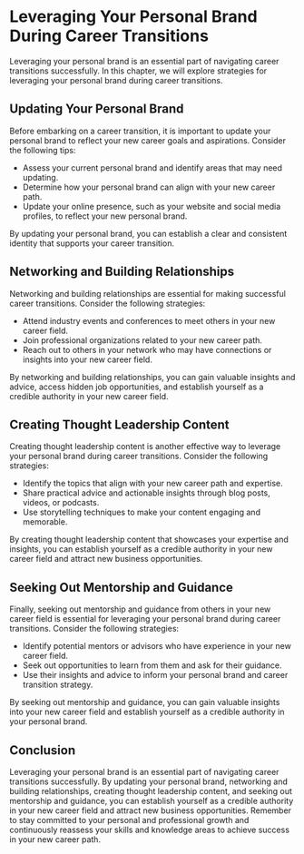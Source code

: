 Leveraging Your Personal Brand During Career Transitions
==================================================================================================

Leveraging your personal brand is an essential part of navigating career transitions successfully. In this chapter, we will explore strategies for leveraging your personal brand during career transitions.

Updating Your Personal Brand
----------------------------

Before embarking on a career transition, it is important to update your personal brand to reflect your new career goals and aspirations. Consider the following tips:

* Assess your current personal brand and identify areas that may need updating.
* Determine how your personal brand can align with your new career path.
* Update your online presence, such as your website and social media profiles, to reflect your new personal brand.

By updating your personal brand, you can establish a clear and consistent identity that supports your career transition.

Networking and Building Relationships
-------------------------------------

Networking and building relationships are essential for making successful career transitions. Consider the following strategies:

* Attend industry events and conferences to meet others in your new career field.
* Join professional organizations related to your new career path.
* Reach out to others in your network who may have connections or insights into your new career field.

By networking and building relationships, you can gain valuable insights and advice, access hidden job opportunities, and establish yourself as a credible authority in your new career field.

Creating Thought Leadership Content
-----------------------------------

Creating thought leadership content is another effective way to leverage your personal brand during career transitions. Consider the following strategies:

* Identify the topics that align with your new career path and expertise.
* Share practical advice and actionable insights through blog posts, videos, or podcasts.
* Use storytelling techniques to make your content engaging and memorable.

By creating thought leadership content that showcases your expertise and insights, you can establish yourself as a credible authority in your new career field and attract new business opportunities.

Seeking Out Mentorship and Guidance
-----------------------------------

Finally, seeking out mentorship and guidance from others in your new career field is essential for leveraging your personal brand during career transitions. Consider the following strategies:

* Identify potential mentors or advisors who have experience in your new career field.
* Seek out opportunities to learn from them and ask for their guidance.
* Use their insights and advice to inform your personal brand and career transition strategy.

By seeking out mentorship and guidance, you can gain valuable insights into your new career field and establish yourself as a credible authority in your personal brand.

Conclusion
----------

Leveraging your personal brand is an essential part of navigating career transitions successfully. By updating your personal brand, networking and building relationships, creating thought leadership content, and seeking out mentorship and guidance, you can establish yourself as a credible authority in your new career field and attract new business opportunities. Remember to stay committed to your personal and professional growth and continuously reassess your skills and knowledge areas to achieve success in your new career path.
